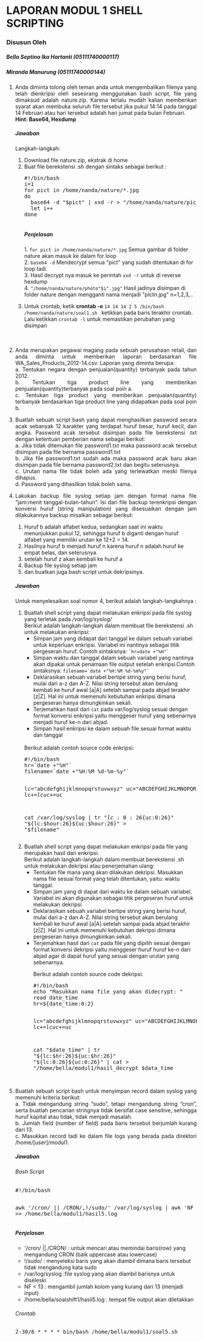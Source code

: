 <h1>LAPORAN MODUL 1 SHELL SCRIPTING</h1>
<h3>Disusun Oleh</h3>
<h5>Bella Septina Ika Hartanti  (05111740000117)</h5>
<h5>Miranda Manurung            (05111740000144)</h5>


<ol>
        <li><p align="justify">Anda diminta tolong oleh teman anda untuk mengembalikan filenya yang telah dienkripsi oleh seseorang menggunakan bash script, file yang dimaksud adalah nature.zip. Karena terlalu mudah kalian memberikan syarat akan membuka seluruh file tersebut jika pukul 14:14 pada tanggal 14 Februari atau hari tersebut adalah hari jumat pada bulan Februari.<br>
                <b>Hint: Base64, Hexdump</b></br>
        <h5>Jawaban</h5>
        <p>Langkah-langkah:</p>
        <ol><li>Download file nature.zip, ekstrak di home</li>
        <li>Buat file berekstensi .sh dengan sintaks sebagai berikut : </li>
        <pre>
#!/bin/bash
i=1
for pict in /home/nanda/nature/*.jpg
do
  base64 -d "$pict" | xxd -r > "/home/nanda/nature/pict"$i".jpg"
  let i++
done
        </pre>
        <h5>Penjelasan</h5>
        <p>1. <code>for pict in /home/nanda/nature/*.jpg</code> Semua gambar di folder nature akan masuk ke dalam for loop<br>
  2. <code>base64 -d</code> Mendecrypt semua "pict" yang sudah ditentukan di for loop tadi.<br>
  3. Hasil decrypt nya masuk ke perintah <code>xxd -r</code> untuk di reverse hexdump<br>
  4. <code>"/home/nanda/nature/photo"$i".jpg"</code> Hasil jadinya disimpan di folder nature dengan mengganti nama menjadi "pict<i>n</i>.jpg" n=1,2,3,..  </p>
                <li>Untuk crontab, ketik <b>crontab -e</b>
                <code>14 14 14 2 5 /bin/bash /home/nanda/nature/soal1.sh </code> ketikkan pada baris terakhir crontab. Lalu ketikkan <code>crontab -l</code> untuk memastikan perubahan yang disimpan
  </br></br></br></li></ol>
        </p></li>
        <li><p align="justify">Anda merupakan pegawai magang pada sebuah perusahaan retail, dan anda diminta untuk memberikan laporan berdasarkan file WA_Sales_Products_2012-14.csv. Laporan yang diminta berupa:<br>
a. Tentukan negara dengan penjualan(quantity) terbanyak pada tahun 2012.<br>
b. Tentukan tiga product line yang memberikan penjualan(quantity)terbanyak pada soal poin a.<br>
c. Tentukan tiga product yang memberikan penjualan(quantity) terbanyak berdasarkan tiga product line yang didapatkan pada soal poin b.
        </p></li>
        <li><p align="justify">Buatlah sebuah script bash yang dapat menghasilkan password secara acak sebanyak 12 karakter yang terdapat huruf besar, huruf kecil, dan angka. Password acak tersebut disimpan pada file berekstensi .txt dengan ketentuan pemberian nama sebagai berikut: <br>
a. Jika tidak ditemukan file password1.txt maka password acak tersebut disimpan pada file bernama password1.txt<br>
b. Jika file password1.txt sudah ada maka password acak baru akan disimpan pada file bernama password2.txt dan begitu seterusnya.<br>
c. Urutan nama file tidak boleh ada yang terlewatkan meski filenya dihapus.<br>
d. Password yang dihasilkan tidak boleh sama.
</p></li>
<li>
<p align="justify">Lakukan backup file syslog setiap jam dengan format nama file “jam:menit tanggal-bulan-tahun”. Isi dari file backup terenkripsi dengan konversi huruf (string manipulation) yang disesuaikan dengan jam dilakukannya backup misalkan sebagai berikut:<br>
<ol><li>Huruf b adalah alfabet kedua, sedangkan saat ini waktu menunjukkan pukul 12, sehingga huruf b diganti dengan huruf alfabet yang      
         memiliki urutan ke 12+2 = 14.</li>
    <li>Hasilnya huruf b menjadi huruf n karena huruf n adalah huruf ke empat belas, dan seterusnya.</li>
    <li>setelah huruf z akan kembali ke huruf a</li>
    <li>Backup file syslog setiap jam</li>
    <li>dan buatkan juga bash script untuk dekripsinya.</li>
</ol></p>
<h5>Jawaban</h5>
<p></p>
<p>Untuk menyelesaikan soal nomor 4, berikut adalah langkah-langkahnya :
<ol><li>Buatlah shell script yang dapat melakukan enkripsi pada file syslog yang terletak pada <i>/var/log/syslog/</i><br>
        Berikut adalah langkah-langkah dalam membuat file berekstensi .sh untuk melakukan enkripsi:<br>
        <ul><li>Simpan jam yang didapat dari tanggal ke dalam sebuah variabel untuk keperluan enkripsi. Variabel ini nantinya sebagai           titik pergeseran huruf. Contoh sintaksnya: <code>`hr=date +"%H"`</code></li>
<li>Simpan waktu dan tanggal dalam sebuah variabel yang nantinya akan dipakai untuk penamaan file output setelah enkripsi.Contoh sintaksnya: <code>filename=`date +"%H:%M %d-%m%y"`</code></li>
<li>Deklarasikan sebuah variabel bertipe string yang berisi huruf, mulai dari a-z dan A-Z. Nilai string tersebut akan berulang kembali ke huruf awal  [a|A] setelah sampai pada abjad terakhir [z|Z]. Hal ini untuk memenuhi kebutuhan enkripsi dimana pergeseran hanya dimungkinkan sekali. </li>
                <li>Terjemahkan hasil dari <code>cat</code> pada var/log/syslog sesuai dengan format konversi enkripsi yaitu menggeser huruf yang sebenarnya menjadi huruf ke-n dari abjad. </li>
<li>Simpan hasil enkripsi ke dalam sebuah file sesuai format waktu dan tanggal</li></ul>
        <br>Berikut adalah contoh source code enkripsi: <br>
        <pre>
#!/bin/bash
hr=`date +"%H"`
filename=`date +"%H:%M %d-%m-%y"`

lc="abcdefghijklmnopqrstuvwxyz"
uc="ABCDEFGHIJKLMNOPQRSTUVWXYZ"
lc+=$lc
uc+=$uc

cat /var/log/syslog | tr "${lc:0:26}${uc:0:26}" "${lc:$hour:26}${uc:$hour:26}" > "$filename"
</pre>
    <li>Buatlah shell script yang dapat melakukan enkripsi pada file yang merupakan hasil dari enkripsi.<br>Berikut adalah langkah-langkah dalam membuat berekstensi .sh untuk melakukan dekripsi atau penerjemahan ulang:<br>
        <ul><li>Tentukan file mana yang akan dilakukan dekripsi. Masukkan nama file sesuai format yang telah ditentukan, yaitu: waktu tanggal.</li>
        <li>Simpan jam yang di dapat dari waktu ke dalam sebuah variabel. Variabel ini akan digunakan sebagai titik pergeseran huruf untuk melakukan dekripsi</li>
        <li>Deklarasikan sebuah variabel bertipe string yang berisi huruf, mulai dari a-z dan A-Z. Nilai string tersebut akan berulang kembali ke huruf awal  [a|A] setelah sampai pada abjad terakhir [z|Z]. Hal ini untuk memenuhi kebutuhan dekripsi dimana pergeseran hanya dimungkinkan sekali.</li>
       <li>Terjemahkan hasil dari <code>cat</code> pada file yang dipilih sesuai dengan format konversi dekripsi yaitu menggeser huruf huruf ke-n dari abjad agar di dapat huruf yang sesuai dengan urutan yang sebenarnya. </li>
 <p>Berikut adalah contoh source code dekripsi: </p>
<pre>
#!/bin/bash
echo "Masukkan nama file yang akan didecrypt: "
read date_time
hr=${date_time:0:2}

lc="abcdefghijklmnopqrstuvwxyz"
uc="ABCDEFGHIJKLMNOPQRSTUVWXYZ"
lc+=$lc
uc+=$uc

cat "$date_time" | tr "${lc:$hr:26}${uc:$hr:26}" "${lc:0:26}${uc:0:26}" | cat > "/home/bella/modul1/hasil_decrypt $data_time

</pre>
</li>
</ol></p>
</li>

<li><p align="justify">Buatlah sebuah script bash untuk menyimpan record dalam syslog yang memenuhi kriteria berikut:<br>
a. Tidak mengandung string “sudo”, tetapi mengandung string “cron”, serta buatlah pencarian stringnya tidak bersifat case sensitive,
sehingga huruf kapital atau tidak, tidak menjadi masalah.<br>
b. Jumlah field (number of field) pada baris tersebut berjumlah kurang dari 13.<br>
c. Masukkan record tadi ke dalam file logs yang berada pada direktori /home/[user]/modul1.
</p><h5>Jawaban</h5></li>
<h6>Bash Script</h6>
<pre>
#!/bin/bash

awk '/cron/ || /CRON/,!/sudo/' /var/log/syslog | awk 'NF < 13' >> /home/bella/modul1/hasil5.log
</pre>
<h5>Penjelasan</h5>
<ul><li>'/cron/ || /CRON/ : untuk mencari atau memindai baris(row) yang mengandung CRON (baik uppercase atau lowercase)</li>
        <li>!/sudo/ : menyeleksi baris yang akan diambil dimana baris tersebut tidak mengandung kata sudo</li>
        <li>/var/log/syslog :file syslog yang akan diambil barisnya untuk diseleski</li>
        <li>NF < 13 : mengambil jumlah kolom yang kurang dari 13 (menjadi input) </li>
        <li>/home/bella/soalshift1/hasil5.log : tempat file output akan diletakkan</li>
</ul>
<h6>Crontab</h6>
<pre>
2-30/6 * * * * bin/bash /home/bella/modul1/soal5.sh
</pre>
</ol>
